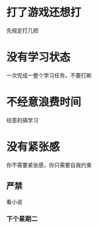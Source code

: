 # 打了游戏还想打

先规定打几把

# 没有学习状态

一次完成一整个学习任务，不要打断

# 不经意浪费时间

经意的搞学习

# 没有紧张感

你不需要紧张感，你只需要自我约束

## 严禁 

看小说

### 下个星期二